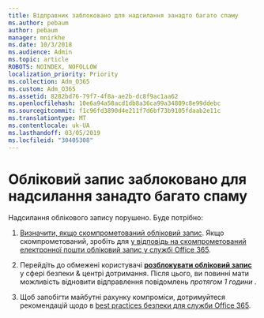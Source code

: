 ```yaml
---
title: Відправник заблоковано для надсилання занадто багато спаму
ms.author: pebaum
author: pebaum
manager: mnirkhe
ms.date: 10/3/2018
ms.audience: Admin
ms.topic: article
ROBOTS: NOINDEX, NOFOLLOW
localization_priority: Priority
ms.collection: Adm_O365
ms.custom: Adm_O365
ms.assetid: 8282bd76-79f7-4f8a-ae2b-dc8f9ac1aa62
ms.openlocfilehash: 10e6a94a58acd1db8a36ca99a34809c8e99ddebc
ms.sourcegitcommit: f1c96fd3890d4e211f7d6bf73b9105fdaab2e11c
ms.translationtype: MT
ms.contentlocale: uk-UA
ms.lasthandoff: 03/05/2019
ms.locfileid: "30405308"
---
```

# <a name="account-is-blocked-for-sending-too-much-spam"></a>Обліковий запис заблоковано для надсилання занадто багато спаму

Надсилання облікового запису порушено. Буде потрібно:
  
1. [Визначити, якщо скомпрометований обліковий запис](https://support.microsoft.com/help/2551603/how-to-determine-whether-your-office-365-account-has-been-compromised). Якщо скомпрометований, зробіть для [у відповідь на скомпрометований електронної пошти обліковий запис у службі Office 365](https://docs.microsoft.com/office365/securitycompliance/responding-to-a-compromised-email-account).
    
2. Перейдіть до обмежені користувачі **[розблокувати обліковий запис](https://protection.office.com/?hash=/restrictedusers)** у сфері безпеки &amp; центрі дотримання. Після цього, ви повинні мати можливість відновити відправлення повідомлень *протягом 1 години* . 
    
3. Щоб запобігти майбутні рахунку компроміси, дотримуйтеся рекомендацій щодо в [best practices безпеки для служби Office 365](https://support.office.com/article/9295e396-e53d-49b9-ae9b-0b5828cdedc3.aspx).
  

